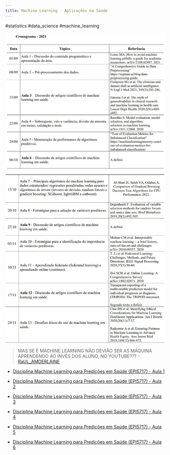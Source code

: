 ```yaml
---
title: Machine Learning - Aplicações na Saúde
---
```




#statistics #data_science #machine_learning

![2021 - 1](../static/images/machinelearninginhealth-1.jpg)

![2021 - 2](../static/images/machinelearninginhealth-2.jpg)

> MAS SE É MACHINE LEARNING NÃO DEVIÃO SER AS MÁQUINA APRENDENDO AO INVÉS DOS ALUNO, NO YOUTUBE??? - [RaUL_AMDERLAINE](https://twitter.com/RaUL_AMDERLAINE/status/1433499972536881154)



- [Disciplina Machine Learning para Predições em Saúde (EPI5717) - Aula 1](https://www.youtube.com/watch?v=0G3GN2su2Mc)

- [Disciplina Machine Learning para Predições em Saúde (EPI5717) - Aula 2](https://www.youtube.com/watch?v=1PfyDRbE8Zw)

- [Disciplina Machine Learning para Predições em Saúde (EPI5717) - Aula 3](https://www.youtube.com/watch?v=3V6bORazxWw)

- [Disciplina Machine Learning para Predições em Saúde (EPI5717) - Aula 4](https://www.youtube.com/watch?v=wFw4mZLZcgU)

- [Disciplina Machine Learning para Predições em Saúde (EPI5717) - Aula 5](https://www.youtube.com/watch?v=rO9Ks173Wiw)

- [Disciplina Machine Learning para Predições em Saúde (EPI5717) - Aula 6](https://www.youtube.com/watch?v=LZPFh8HWSYg)

  